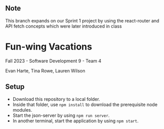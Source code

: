 ## Note

This branch expands on our Sprint 1 project by using the react-router and API fetch concepts which were later introduced in class

# Fun-wing Vacations

Fall 2023 - Software Development 9 - Team 4

Evan Harte,
Tina Rowe,
Lauren Wilson

## Setup

- Download this repository to a local folder.
- Inside that folder, use `npm install` to download the prerequisite node modules.
- Start the json-server by using `npm run server`.
- In another terminal, start the application by using `npm start`.
